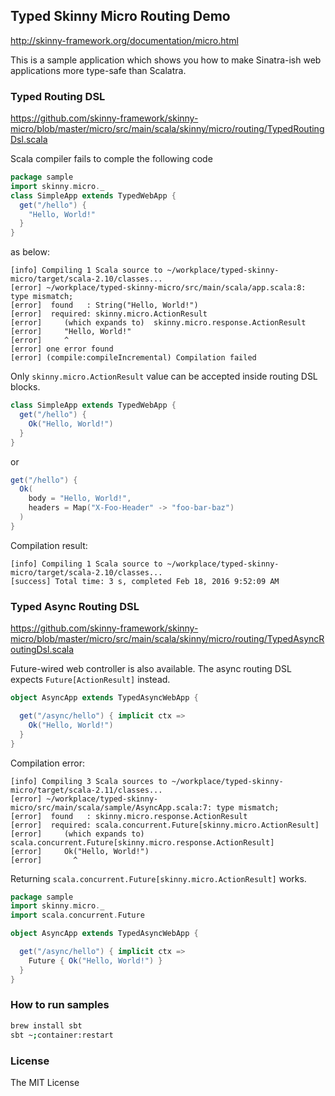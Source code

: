 ## Typed Skinny Micro Routing Demo

http://skinny-framework.org/documentation/micro.html

This is a sample application which shows you how to make Sinatra-ish web applications more type-safe than Scalatra.

### Typed Routing DSL

https://github.com/skinny-framework/skinny-micro/blob/master/micro/src/main/scala/skinny/micro/routing/TypedRoutingDsl.scala

Scala compiler fails to comple the following code

```scala
package sample
import skinny.micro._
class SimpleApp extends TypedWebApp {
  get("/hello") {
    "Hello, World!"
  }
}
```

as below:

```
[info] Compiling 1 Scala source to ~/workplace/typed-skinny-micro/target/scala-2.10/classes...
[error] ~/workplace/typed-skinny-micro/src/main/scala/app.scala:8: type mismatch;
[error]  found   : String("Hello, World!")
[error]  required: skinny.micro.ActionResult
[error]     (which expands to)  skinny.micro.response.ActionResult
[error]     "Hello, World!"
[error]     ^
[error] one error found
[error] (compile:compileIncremental) Compilation failed
```

Only `skinny.micro.ActionResult` value can be accepted inside routing DSL blocks.

```scala
class SimpleApp extends TypedWebApp {
  get("/hello") {
    Ok("Hello, World!")
  }
}
```

or

```scala
get("/hello") {
  Ok(
    body = "Hello, World!",
    headers = Map("X-Foo-Header" -> "foo-bar-baz")
  )
}
```

Compilation result:

```
[info] Compiling 1 Scala source to ~/workplace/typed-skinny-micro/target/scala-2.10/classes...
[success] Total time: 3 s, completed Feb 18, 2016 9:52:09 AM
```

### Typed Async Routing DSL

https://github.com/skinny-framework/skinny-micro/blob/master/micro/src/main/scala/skinny/micro/routing/TypedAsyncRoutingDsl.scala

Future-wired web controller is also available. The async routing DSL expects `Future[ActionResult]` instead.

```scala
object AsyncApp extends TypedAsyncWebApp {

  get("/async/hello") { implicit ctx =>
    Ok("Hello, World!")
  }
}
```

Compilation error:

```
[info] Compiling 3 Scala sources to ~/workplace/typed-skinny-micro/target/scala-2.11/classes...
[error] ~/workplace/typed-skinny-micro/src/main/scala/sample/AsyncApp.scala:7: type mismatch;
[error]  found   : skinny.micro.response.ActionResult
[error]  required: scala.concurrent.Future[skinny.micro.ActionResult]
[error]     (which expands to)  scala.concurrent.Future[skinny.micro.response.ActionResult]
[error]     Ok("Hello, World!")
[error]       ^
```

Returning `scala.concurrent.Future[skinny.micro.ActionResult]` works.

```scala
package sample
import skinny.micro._
import scala.concurrent.Future

object AsyncApp extends TypedAsyncWebApp {

  get("/async/hello") { implicit ctx =>
    Future { Ok("Hello, World!") }
  }
}
```

### How to run samples

```bash
brew install sbt
sbt ~;container:restart
```

### License

The MIT License

